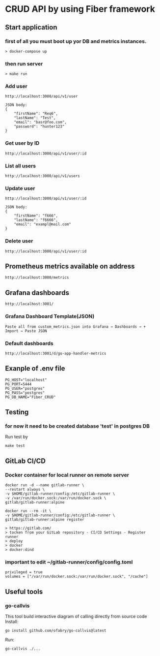 # CRUD API by using Fiber framework

## Start application
### first of all you must boot up yor DB and metrics instances.
```
> docker-compose up
```
### then run server
```
> make run
```
### Add user
```
http://localhost:3000/api/v1/user

JSON body:
{
    "firstName": "Req6",
    "lastName": "Test",
    "email": "basr@foo.com",
    "password": "hunter123"
}
```
### Get user by ID
```
http://localhost:3000/api/v1/user/:id
```
### List all users
```
http://localhost:3000/api/v1/users
```
### Update user
```
http://localhost:3000/api/v1/user/:id

JSON body:
{
    "firstName": "f666",
    "lastName": "f6666",
    "email": "exampl@mail.com"
}
```
### Delete user
```
http://localhost:3000/api/v1/user/:id
```
## Prometheus metrics available on address  
```
http://localhost:3000/metrics
```
## Grafana dashboards
```
http://localhost:3001/
```

### Grafana Dashboard Template(JSON)
```
Paste all from custom_metrics.json into Grafana → Dashboards → + Import → Paste JSON
```

### Default dashboards
```
http://localhost:3001/d/go-app-handler-metrics
```
## Exanple of .env file
```
PG_HOST="localhost"
PG_PORT=5444
PG_USER="postgres"
PG_PASS="postgres"
PG_DB_NAME="Fiber_CRUD"
```

## Testing
### for now it need to be created database 'test' in postgres DB
Run test by
```
make test
```

## GitLab CI/CD
### Docker container for local runner on remote server
```
docker run -d --name gitlab-runner \
--restart always \
-v $HOME/gitlab-runner/config:/etc/gitlab-runner \
-v /var/run/docker.sock:/var/run/docker.sock \
gitlab/gitlab-runner:alpine

docker run --rm -it \
-v $HOME/gitlab-runner/config:/etc/gitlab-runner \
gitlab/gitlab-runner:alpine register

> https://gitlab.com/
> tocken from your GitLab repository - CI/CD Settings - Register runner
> deploy
> docker
> docker:dind
```
### important to edit ~/gitlab-runner/config/config.toml
```
privileged = true
volumes = ["/var/run/docker.sock:/var/run/docker.sock", "/cache"]
```

## Useful tools
### go-callvis
This tool build interactive diagram of calling directly from source code
Install:
```
go install github.com/ofabry/go-callvis@latest
```
Run:
```
go-callvis ./...
```